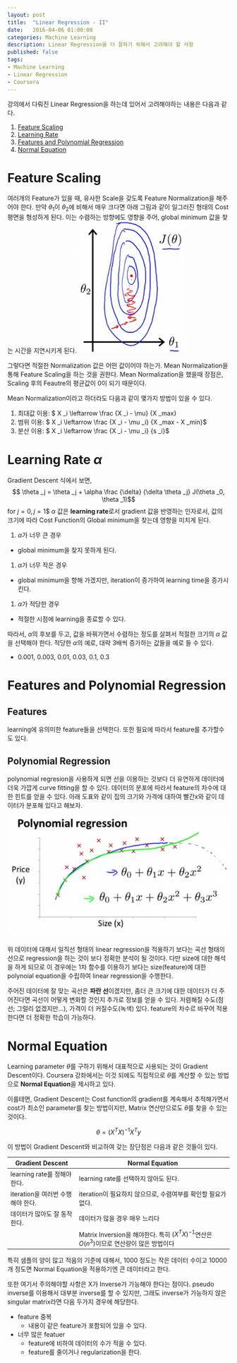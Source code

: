 ```yaml
---
layout: post
title:  "Linear Regression - II"
date:   2016-04-06 01:00:00
categories: Machine Learning
description: Linear Regression을 더 잘하기 위해서 고려해야 할 사항
published: false
tags:
- Machine Learning
- Linear Regression
- Coursera
---
```


강의에서 다뤄진 Linear Regression을 하는데 있어서 고려해야하는 내용은 다음과 같다.

1. <a href='feature scaling'>Feature Scaling</a>
2. <a href='learning rate'>Learning Rate</a>
3. <a href='f p regression'>Features and Polynomial Regression</a>
4. <a href='normal equation'>Normal Equation</a>

<a class='anckor' id='feature scaling'></a>

# Feature Scaling

여러개의 Feature가 있을 때, 유사한 Scale을 갖도록 Feature Normalization을 해주어야 한다.
만약 $\theta _1$이 $\theta _2$에 비해서 매우 크다면 아래 그림과 같이 일그러진 형태의 Cost 평면을 형성하게 된다. 이는 수렴하는 방향에도 영향을 주어, global minimum 값을 찾는 시간을 지연시키게 된다.
<img class="col one center" src="/images/201604/2F86C27F-0847-49DA-961E-64CECA157187.png"/>

그렇다면 적절한 Normalization 값은 어떤 값이어야 하는가.
Mean Normalization을 통해 Feature Scaling을 하는 것을 권한다. Mean Normalization을 했을때 장점은, Scaling 후의 Feautre의 평균값이 0이 되기 때문이다.

Mean Normalization이라고 하더라도 다음과 같이 몇가지 방법이 있을 수 있다.

1. 최대값 이용: $ X _i \leftarrow \frac {X _i - \mu} {X _max}
1. 범위 이용: $ X _i \leftarrow \frac {X _i - \mu _i} {X _max - X _min}$
1. 분산 이용: $ X _i \leftarrow \frac {X _i - \mu _i} {s _i}$


<a class='anckor' id='learning rate'></a>

# Learning Rate $\alpha$

Gradient Descent 식에서 보면,
$$ \theta _j = \theta _j + \alpha \frac {\delta} {\delta \theta _j} J(\theta _0, \theta _1)$$ for $j = 0, j = 1$$
$\alpha$ 값은 **learning rate**로서 gradient 값을 반영하는 인자로서, 값의 크기에 따라 Cost Function의 Global minimum을 찾는데 영향을 미치게 된다.

1. $\alpha$가 너무 큰 경우
  - global minimum을 찾지 못하게 된다.
1. $\alpha$가 너무 작은 경우
  - global minimum을 향해 가겠지만, iteration이 증가하여 learning time을 증가시킨다.
1. $\alpha$가 적당한 경우
  - 적절한 시점에 learning을 종료할 수 있다.

따라서, $\alpha$의 후보를 두고, 값을 바꿔가면서 수렴하는 정도를 살펴서 적절한 크기의 $\alpha$ 값을 선택해야 한다. 적당한 $\alpha$의 예로, 대략 3배씩 증가하는 값들을 예로 들 수 있다.
* 0.001, 0.003, 0.01, 0.03, 0.1, 0.3


<a class='anckor' id='f p regression'></a>

# Features and Polynomial Regression

## Features
learning에 유의미한 feature들을 선택한다. 또한 필요에 따라서 feature를 추가할수도 있다.

## Polynomial Regression

polynomial regresion을 사용하게 되면 선을 이용하는 것보다 더 유연하게 데이터에 더욱 가깝게 curve fitting을 할 수 있다. 데이터의 분포에 따라서 feature의 차수에 대한 힌트를 얻을 수 있다. 아래 도표와 같이 집의 크기와 가격에 대하여 빨간x와 같이 데이터가 분포해 있다고 해보자.

<img class='col two center' src="/images/201604/A06414E3-6BE0-44E3-A0C4-215C294B3477.png"/>

위 데이터에 대해서 일직선 형태의 linear regression을 적용하기 보다는 곡선 형태의 선으로 regression을 하는 것이 보다 정확한 분석이 될 것이다. 다만 size에 대한 해석을 하게 되므로 이 경우에는 1차 함수를 이용하기 보다는 size(feature)에 대한 polynoial equation을 수립하여 linear regression을 수행한다.

주어진 데이터에 잘 맞는 곡선은 **파란 선**이겠지만, 좀더 큰 크기에 대한 데이터가 더 주어진다면 곡선이 어떻게 변화할 것인지 추가로 정보를 얻을 수 있다. 저렴해질 수도(점선; 그럴리 없겠지만...),  가격이 더 커질수도(녹색) 있다. feature의 차수르 바꾸어 적용한다면 더 정확한 학습이 가능하다.

<a class='anckor' href="normal equation"></a>

# Normal Equation

Learning parameter $\theta$를 구하기 위해서 대표적으로 사용되는 것이 Gradient Descent이다. Coursera 강좌에서는 이것 되에도 직접적으로 $\theta$를 계산할 수 있는 방법으로 **Normal Equation**을 제시하고 있다.

이를테면, Gradient Descent는 Cost function의 gradient를 계속해서 추적해가면서 cost가 최소인 parameter를 찾는 방법이지만, Matrix 연산만으로도 $\theta$를 찾을 수 있는 것이다.

$$\theta = (X^T X)^{-1} X^T y$$

이 방법이 Gradient Descent와 비교하여 갖는 장단점은 다음과 같은 것들이 있다.

| Gradient Descent | Normal Equation |
|---|---|
|learning rate를 정해야 한다. | learning rate를 선택하지 않아도 된다. |
|iteration을 여러번 수행해야 한다. | iteration이 필요하지 않으므로, 수렴여부를 확인할 필요가 없다. |
|데이터가 많아도 잘 동작한다. | 데이터가 많을 경우 매우 느리다 |
| | Matrix Inversion을 해야한다. 특히 $(X^T X)^{-1}$연산은 $O(n^3)$이므로 연산량이 많은 방법이다 |

특히 샘플의 양이 많고 적음의 기준에 대해서, 1000 정도는 작은 데이터 수이고 10000개 정도면 Normal Equation을 적용하기엔 큰 데이터라고 한다.

또한 여기서 주의해야할 사항은 X가 Inverse가 가능해야 한다는 점이다. pseudo inverse를 이용해서 대부분 inverse를 할 수 있지만, 그래도 inverse가 가능하지 않은 singular matrix라면 다음 두가지 경우에 해당한다.

* feature 중복
  * 내용이 같은 feature가 포함되어 있을 수 있다.
* 너무 많은 featuer
  * feature에 비하여 데이터의 수가 적을 수 있다.
  * feature를 줄이거나 regularization을 한다.
